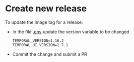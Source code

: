 Create new release
==================

To update the image tag for a release:

* In the file [.env](.env) update the version variable to be changed

    ```
    TEMPORAL_VERSION=1.16.2
    TEMPORAL_UI_VERSION=2.7.1
    ```
* Commit the change and submit a PR
